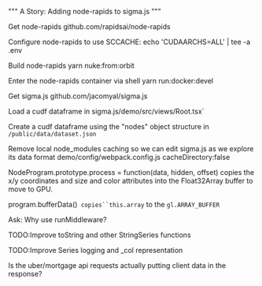 """
A Story: Adding node-rapids to sigma.js
"""

Get node-rapids
  github.com/rapidsai/node-rapids

Configure node-rapids to use SCCACHE:
  echo 'CUDAARCHS=ALL' | tee -a .env

Build node-rapids
  yarn nuke:from:orbit

Enter the node-rapids container via shell
  yarn run:docker:devel

Get sigma.js
  github.com/jacomyal/sigma.js

Load a cudf dataframe in
  sigma.js/demo/src/views/Root.tsx`

Create a cudf dataframe using the "nodes" object structure in
 `/public/data/dataset.json`

Remove local node_modules caching so we can edit sigma.js as we explore its data format
  demo/config/webpack.config.js
    cacheDirectory:false

  NodeProgram.prototype.process = function(data, hidden, offset) copies the x/y coordinates and
    size and color attributes into the Float32Array buffer to move to GPU. 

  program.bufferData()` copies``this.array` to the `gl.ARRAY_BUFFER`

Ask: Why use runMiddleware?

TODO:Improve toString and other StringSeries functions

TODO:Improve Series logging and _col representation

Is the uber/mortgage api requests actually putting client data in the response?

